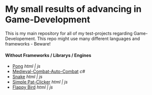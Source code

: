 # My small results of advancing in Game-Development

This is my main repository for all of my test-projects regarding Game-Developement.
This repo might use many different languages and frameworks - Beware!

#### Without Frameworks / Librarys / Engines
- [Pong](/pong/) *html | js*
- [Medieval-Combat-Auto-Combat](/medieval-combat/) *c#*
- [Snake](/snake/) *html | js*
- [Simple Pat-Clicker](/simple-pat-clicker/) *html | js*
- [Flappy Bird](/flappy-bird/) *html | js*